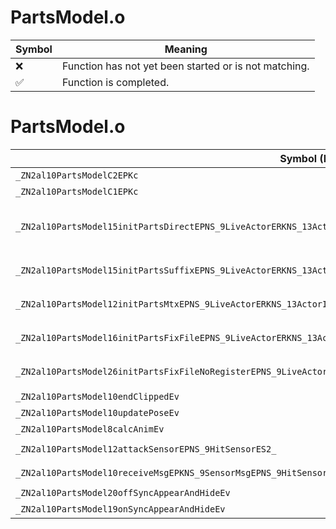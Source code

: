 # PartsModel.o
| Symbol | Meaning 
| ------------- | ------------- 
| :x: | Function has not yet been started or is not matching. 
| :white_check_mark: | Function is completed. 


# PartsModel.o
| Symbol (Mangled) | Symbol (Demangled) | Decompiled? |
| ------------- |  ------------- | ------------- |
| `_ZN2al10PartsModelC2EPKc` | `al::PartsModel::PartsModel(char const*)` | :x: |
| `_ZN2al10PartsModelC1EPKc` | `al::PartsModel::PartsModel(char const*)` | :x: |
| `_ZN2al10PartsModel15initPartsDirectEPNS_9LiveActorERKNS_13ActorInitInfoEPKcPKN4sead8Matrix34IfEERKNS8_7Vector3IfEESG_SG_b` | `al::PartsModel::initPartsDirect(al::LiveActor *,al::ActorInitInfo const&,char const*,sead::Matrix34<float> const*,sead::Vector3<float> const&,sead::Vector3<float> const&,sead::Vector3<float> const&,bool)` | :x: |
| `_ZN2al10PartsModel15initPartsSuffixEPNS_9LiveActorERKNS_13ActorInitInfoEPKcS7_PKN4sead8Matrix34IfEEb` | `al::PartsModel::initPartsSuffix(al::LiveActor *,al::ActorInitInfo const&,char const*,char const*,sead::Matrix34<float> const*,bool)` | :x: |
| `_ZN2al10PartsModel12initPartsMtxEPNS_9LiveActorERKNS_13ActorInitInfoEPKcPKN4sead8Matrix34IfEEb` | `al::PartsModel::initPartsMtx(al::LiveActor *,al::ActorInitInfo const&,char const*,sead::Matrix34<float> const*,bool)` | :x: |
| `_ZN2al10PartsModel16initPartsFixFileEPNS_9LiveActorERKNS_13ActorInitInfoEPKcS7_S7_` | `al::PartsModel::initPartsFixFile(al::LiveActor *,al::ActorInitInfo const&,char const*,char const*,char const*)` | :x: |
| `_ZN2al10PartsModel26initPartsFixFileNoRegisterEPNS_9LiveActorERKNS_13ActorInitInfoEPKcS7_S7_` | `al::PartsModel::initPartsFixFileNoRegister(al::LiveActor *,al::ActorInitInfo const&,char const*,char const*,char const*)` | :x: |
| `_ZN2al10PartsModel10endClippedEv` | `al::PartsModel::endClipped(void)` | :x: |
| `_ZN2al10PartsModel10updatePoseEv` | `al::PartsModel::updatePose(void)` | :x: |
| `_ZN2al10PartsModel8calcAnimEv` | `al::PartsModel::calcAnim(void)` | :x: |
| `_ZN2al10PartsModel12attackSensorEPNS_9HitSensorES2_` | `al::PartsModel::attackSensor(al::HitSensor *,al::HitSensor *)` | :x: |
| `_ZN2al10PartsModel10receiveMsgEPKNS_9SensorMsgEPNS_9HitSensorES5_` | `al::PartsModel::receiveMsg(al::SensorMsg const*,al::HitSensor *,al::HitSensor *)` | :x: |
| `_ZN2al10PartsModel20offSyncAppearAndHideEv` | `al::PartsModel::offSyncAppearAndHide(void)` | :x: |
| `_ZN2al10PartsModel19onSyncAppearAndHideEv` | `al::PartsModel::onSyncAppearAndHide(void)` | :x: |

